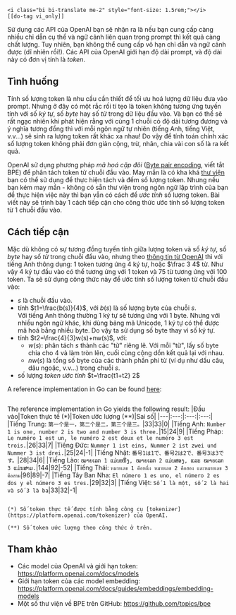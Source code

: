 ```bs-alert primary flex
<i class="bi bi-translate me-2" style="font-size: 1.5rem;"></i>
[[do-tag vi_only]]
```

Sử dụng các API của OpenAI bạn sẽ nhận ra là nếu bạn cung cấp càng nhiều chỉ dẫn cụ thể và ngữ cảnh liên quan trong prompt thì kết quả càng chất lượng. Tuy nhiên, bạn không thể cung cấp vô hạn chỉ dẫn và ngữ cảnh được (dĩ nhiên rồi!). Các API của OpenAI giới hạn độ dài prompt, và độ dài này có đơn vị tính là _token_.

## Tình huống

Tính số lượng token là nhu cầu cần thiết để tối ưu hoá lượng dữ liệu đưa vào prompt. Nhưng ở đây có một rắc rối tí tẹo là token không tương ứng tuyến tính với số _ký tự_, số _byte_ hay số _từ_ trong dữ liệu đầu vào. Và bạn có thể sẽ rất ngạc nhiên khi phát hiện rằng với cùng 1 chuỗi có độ dài tương đương và ý nghĩa tương đồng thì với mỗi ngôn ngữ tự nhiên (tiếng Anh, tiếng Việt, v.v...) sẽ sinh ra lượng token rất khác xa nhau! Do vậy để tính toán chính xác số lượng token không phải đơn giản cộng, trừ, nhân, chia vài con số là ra kết quả.

OpenAI sử dụng phương pháp _mã hoá cặp đôi_ ([Byte pair encoding](https://en.wikipedia.org/wiki/Byte_pair_encoding), viết tắt BPE) để phân tách token từ chuỗi đầu vào. May mắn là có kha khá [thư viện](https://github.com/topics/bpe) bạn có thể sử dụng để thực hiện tách và đếm số lượng token. Nhưng nếu bạn kém may mắn - không có sẵn thư viện trong ngôn ngữ lập trình của bạn để thực hiện việc này thì bạn vẫn có cách để _ước tính_ số lượng token. Bài viết này sẽ trình bày 1 cách tiếp cận cho công thức ước tính số lượng token từ 1 chuỗi đầu vào.

## Cách tiếp cận

Mặc dù không có sự tương đồng tuyến tính giữa lượng token và số _ký tự_, số _byte_ hay số _từ_ trong chuỗi đầu vào, nhưng theo [thông tin từ OpenAI](https://platform.openai.com/tokenizer) thì với tiếng Anh thông dụng: 1 token tương ứng 4 ký tự, hoặc $\frac 3 4$ từ. Như vậy 4 ký tự đầu vào có thể tương ứng với 1 token và 75 từ tương ứng với 100 token. Ta sẽ sử dụng công thức này để ước tính số lượng token từ chuỗi đầu vào:
- $s$ là chuỗi đầu vào.
- tính $t1=\frac{b(s)}{4}$, với $b(s)$ là số lượng byte của chuỗi $s$. <br>Với tiếng Anh thông thường 1 ký tự sẽ tương ứng với 1 byte. Nhưng với nhiều ngôn ngữ khác, khi dùng bảng mã Unicode, 1 ký tự có thể được mã hoá bằng nhiều byte. Do vậy ta sử dụng số byte thay vì số ký tự.
- tính $t2=\frac{4}{3}w(s)+nw(s)$, với:
  - $w(s)$: phân tách $s$ thành các "từ" riêng lẽ. Với mỗi "từ", lấy số byte chia cho 4 và làm tròn lên, cuối cùng cộng dồn kết quả lại với nhau.
  - $nw(s)$ là tổng số byte của các thành phần phi từ (ví dụ như dấu câu, dâu ngoặc, v.v...) trong chuỗi $s$.
- số lượng _token ước tính_ $t=\frac{t1+t2} 2$

A reference implementation in Go can be found [here](https://gist.github.com/btnguyen2k/2cadc210558714d1646f42a07a4bff5f):
```gh-gist btnguyen2k/2cadc210558714d1646f42a07a4bff5f
```

The reference implementation in Go yields the following result:
|Đầu vào|Token thực tế (*)|Token ước lượng (**)|Sai số|
|---|:---:|:---:|:---:|
|Tiếng Trung: `第一个是一，第二个是二，第三个是三。`|33|33|0|
|Tiếng Anh: `Number 1 is one, number 2 is two and number 3 is three.`|15|24|9|
|Tiếng Pháp: `Le numéro 1 est un, le numéro 2 est deux et le numéro 3 est trois.`|26|33|7|
|Tiếng Đức: `Nummer 1 ist eins, Nummer 2 ist zwei und Nummer 3 ist drei.`|25|24|-1|
|Tiếng Nhật: `番号1は1で、番号2は2で、番号3は3です。`|28|34|6|
|Tiếng Lào: `ໝາຍເລກ 1 ແມ່ນຫນຶ່ງ, ໝາຍເລກ 2 ແມ່ນສອງ, ແລະ ໝາຍເລກ 3 ແມ່ນສາມ.`|144|92|-52|
|Tiếng Thái: `หมายเลข 1 คือหนึ่ง หมายเลข 2 คือสอง และหมายเลข 3 คือสาม`|96|89|-7|
|Tiếng Tây Ban Nha: `El número 1 es uno, el número 2 es dos y el número 3 es tres.`|29|32|3|
|Tiếng Việt: `Số 1 là một, số 2 là hai và số 3 là ba`|33|32|-1|

```bs-alert info

(*) Số token thực tế được tính bằng công cụ [tokenizer](https://platform.openai.com/tokenizer) của OpenAI.

(**) Số token ước lượng theo công thức ở trên.
```

## Tham khảo
- Các model của OpenAI và giới hạn token: https://platform.openai.com/docs/models
- Giới hạn token của các model embedding: https://platform.openai.com/docs/guides/embeddings/embedding-models
- Một số thư viện về BPE trên GitHub: https://github.com/topics/bpe
